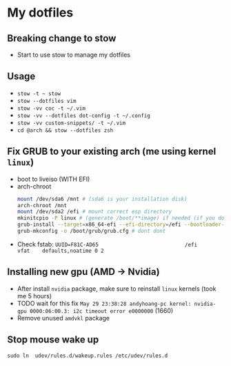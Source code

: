 # My dotfiles

## Breaking change to stow

* Start to use stow to manage my dotfiles

## Usage
* `stow -t ~ stow`
* `stow --dotfiles vim`
* `stow -vv coc -t ~/.vim`
* `stow -vv --dotfiles dot-config -t ~/.config`
* `stow -vv custom-snippets/ -t ~/.vim`
* `cd @arch && stow --dotfiles zsh`


## Fix GRUB to your existing arch (me using kernel `linux`)
- boot to liveiso (WITH EFI)
- arch-chroot
    ```sh
    mount /dev/sda6 /mnt # (sda6 is your installation disk)
    arch-chroot /mnt
    mount /dev/sda2 /efi # mount correct esp directory
    mkinitcpio -P linux # (generate /boot/**image) if needed (if you dont mount esp to `/boot` you  cant) (me don't know why)
    grub-install --target=x86_64-efi --efi-directory=/efi --bootloader-id=arch_grub2 --recheck --debug # optional (fix grub menu entry), dont know when should yet
    grub-mkconfig -o /boot/grub/grub.cfg # dont dont
    ```
- Check fstab: `UUID=F81C-AD65                            /efi      vfat    defaults,noatime 0 2`

## Installing new gpu (AMD -> Nvidia)

* After install `nvidia` package, make sure to reinstall `linux` kernels (took me 5 hours)
* TODO wait for this fix `May 29 23:38:28 andyhoang-pc kernel: nvidia-gpu 0000:06:00.3: i2c timeout error e0000000` (1660)
* Remove unused `amdvkl` package

## Stop mouse wake up
 `sudo ln  udev/rules.d/wakeup.rules /etc/udev/rules.d`
